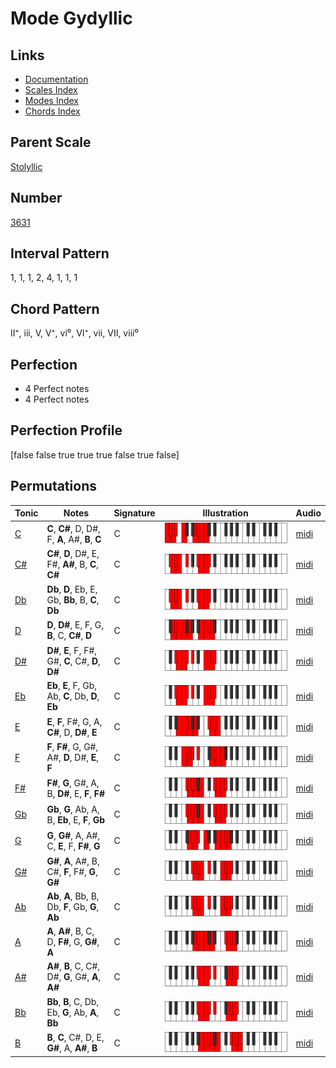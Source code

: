 # Mode Gydyllic

## Links

- [Documentation](index.md)
- [Scales Index](Scales.md)
- [Modes Index](Modes.md)
- [Chords Index](Chords.md)

## Parent Scale

[Stolyllic](ScaleStolyllic.md)

## Number

[3631](https://ianring.com/musictheory/scales/3631)

## Interval Pattern

1, 1, 1, 2, 4, 1, 1, 1

## Chord Pattern

II⁺, iii, V, V⁺, vi⁰, VI⁺, vii, VII, viii⁰

## Perfection

- 4 Perfect notes
- 4 Perfect notes

## Perfection Profile

[false false true true true false true false]

## Permutations

| Tonic | Notes | Signature | Illustration | Audio |
|-------|-------|-----------|--------------|-------|
| [C](ModeCNaturalGydyllic.md) | **C**, **C#**, D, D#, F, **A**, A#, **B**, **C** | C | ![CNaturalGydyllic](ModeCNaturalGydyllic.png) | [midi](https://github.com/edipermadi/music/blob/main/docs/ModeCNaturalGydyllic.mid?raw=true) |
| [C#](ModeCSharpGydyllic.md) | **C#**, **D**, D#, E, F#, **A#**, B, **C**, **C#** | C | ![CSharpGydyllic](ModeCSharpGydyllic.png) | [midi](https://github.com/edipermadi/music/blob/main/docs/ModeCSharpGydyllic.mid?raw=true) |
| [Db](ModeDFlatGydyllic.md) | **Db**, **D**, Eb, E, Gb, **Bb**, B, **C**, **Db** | C | ![DFlatGydyllic](ModeDFlatGydyllic.png) | [midi](https://github.com/edipermadi/music/blob/main/docs/ModeDFlatGydyllic.mid?raw=true) |
| [D](ModeDNaturalGydyllic.md) | **D**, **D#**, E, F, G, **B**, C, **C#**, **D** | C | ![DNaturalGydyllic](ModeDNaturalGydyllic.png) | [midi](https://github.com/edipermadi/music/blob/main/docs/ModeDNaturalGydyllic.mid?raw=true) |
| [D#](ModeDSharpGydyllic.md) | **D#**, **E**, F, F#, G#, **C**, C#, **D**, **D#** | C | ![DSharpGydyllic](ModeDSharpGydyllic.png) | [midi](https://github.com/edipermadi/music/blob/main/docs/ModeDSharpGydyllic.mid?raw=true) |
| [Eb](ModeEFlatGydyllic.md) | **Eb**, **E**, F, Gb, Ab, **C**, Db, **D**, **Eb** | C | ![EFlatGydyllic](ModeEFlatGydyllic.png) | [midi](https://github.com/edipermadi/music/blob/main/docs/ModeEFlatGydyllic.mid?raw=true) |
| [E](ModeENaturalGydyllic.md) | **E**, **F**, F#, G, A, **C#**, D, **D#**, **E** | C | ![ENaturalGydyllic](ModeENaturalGydyllic.png) | [midi](https://github.com/edipermadi/music/blob/main/docs/ModeENaturalGydyllic.mid?raw=true) |
| [F](ModeFNaturalGydyllic.md) | **F**, **F#**, G, G#, A#, **D**, D#, **E**, **F** | C | ![FNaturalGydyllic](ModeFNaturalGydyllic.png) | [midi](https://github.com/edipermadi/music/blob/main/docs/ModeFNaturalGydyllic.mid?raw=true) |
| [F#](ModeFSharpGydyllic.md) | **F#**, **G**, G#, A, B, **D#**, E, **F**, **F#** | C | ![FSharpGydyllic](ModeFSharpGydyllic.png) | [midi](https://github.com/edipermadi/music/blob/main/docs/ModeFSharpGydyllic.mid?raw=true) |
| [Gb](ModeGFlatGydyllic.md) | **Gb**, **G**, Ab, A, B, **Eb**, E, **F**, **Gb** | C | ![GFlatGydyllic](ModeGFlatGydyllic.png) | [midi](https://github.com/edipermadi/music/blob/main/docs/ModeGFlatGydyllic.mid?raw=true) |
| [G](ModeGNaturalGydyllic.md) | **G**, **G#**, A, A#, C, **E**, F, **F#**, **G** | C | ![GNaturalGydyllic](ModeGNaturalGydyllic.png) | [midi](https://github.com/edipermadi/music/blob/main/docs/ModeGNaturalGydyllic.mid?raw=true) |
| [G#](ModeGSharpGydyllic.md) | **G#**, **A**, A#, B, C#, **F**, F#, **G**, **G#** | C | ![GSharpGydyllic](ModeGSharpGydyllic.png) | [midi](https://github.com/edipermadi/music/blob/main/docs/ModeGSharpGydyllic.mid?raw=true) |
| [Ab](ModeAFlatGydyllic.md) | **Ab**, **A**, Bb, B, Db, **F**, Gb, **G**, **Ab** | C | ![AFlatGydyllic](ModeAFlatGydyllic.png) | [midi](https://github.com/edipermadi/music/blob/main/docs/ModeAFlatGydyllic.mid?raw=true) |
| [A](ModeANaturalGydyllic.md) | **A**, **A#**, B, C, D, **F#**, G, **G#**, **A** | C | ![ANaturalGydyllic](ModeANaturalGydyllic.png) | [midi](https://github.com/edipermadi/music/blob/main/docs/ModeANaturalGydyllic.mid?raw=true) |
| [A#](ModeASharpGydyllic.md) | **A#**, **B**, C, C#, D#, **G**, G#, **A**, **A#** | C | ![ASharpGydyllic](ModeASharpGydyllic.png) | [midi](https://github.com/edipermadi/music/blob/main/docs/ModeASharpGydyllic.mid?raw=true) |
| [Bb](ModeBFlatGydyllic.md) | **Bb**, **B**, C, Db, Eb, **G**, Ab, **A**, **Bb** | C | ![BFlatGydyllic](ModeBFlatGydyllic.png) | [midi](https://github.com/edipermadi/music/blob/main/docs/ModeBFlatGydyllic.mid?raw=true) |
| [B](ModeBNaturalGydyllic.md) | **B**, **C**, C#, D, E, **G#**, A, **A#**, **B** | C | ![BNaturalGydyllic](ModeBNaturalGydyllic.png) | [midi](https://github.com/edipermadi/music/blob/main/docs/ModeBNaturalGydyllic.mid?raw=true) |
